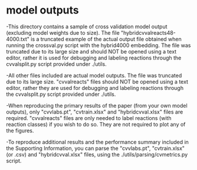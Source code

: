 # model outputs

-This directory contains a sample of cross validation model output (excluding model weights due to size). The file "hybridcvvalreacts48-4000.txt" is a truncated example of the actual output file obtained when running the crossval.py script with the hybrid4000 embedding. The file was truncated due to its large size and should NOT be opened using a text editor, rather it is used for debugging and labeling reactions through the cvvalsplit.py script provided under ./utils. 
 
-All other files included are actual model outputs. The file was truncated due to its large size. "cvvalreacts" files should NOT be opened using a text editor, rather they are used for debugging and labeling reactions through the cvvalsplit.py script provided under ./utils. 

-When reproducing the primary results of the paper (from your own model outputs), only "cvvlabs.pt", "cvtrain.xlsx" and "hybridcvval.xlsx" files are required. "cvvalreacts" files are only needed to label reactions (with reaction classes) if you wish to do so. They are not required to plot any of the figures.

-To reproduce additional results and the performance summary included in the Supporting Information, you can parse the "cvvlabs.pt", "cvtrain.xlsx" (or .csv) and "hybridcvval.xlsx" files, using the ./utils/parsing/cvmetrics.py script.
